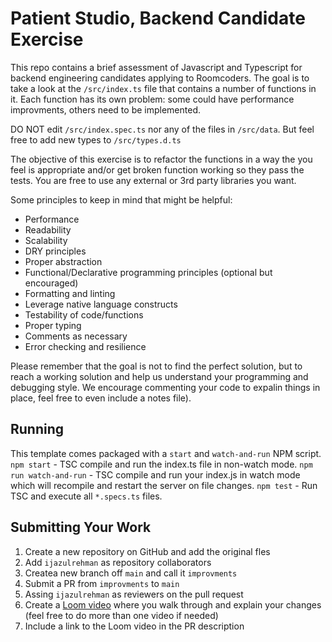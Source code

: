 # Patient Studio, Backend Candidate Exercise 

This repo contains a brief assessment of Javascript and Typescript for backend engineering candidates applying to Roomcoders. The goal is to take a look at the `/src/index.ts` file that contains a number of functions in it. Each function has its own problem: some could have performance improvments, others need to be implemented.

DO NOT edit `/src/index.spec.ts` nor any of the files in `/src/data`. But feel free to add new types to `/src/types.d.ts`

The objective of this exercise is to refactor the functions in a way the you feel is appropriate and/or get broken function working so they pass the tests. You are free to use any external or 3rd party libraries you want.

Some principles to keep in mind that might be helpful:

* Performance
* Readability
* Scalability
* DRY principles
* Proper abstraction
* Functional/Declarative programming principles (optional but encouraged)
* Formatting and linting
* Leverage native language constructs
* Testability of code/functions
* Proper typing
* Comments as necessary
* Error checking and resilience

Please remember that the goal is not to find the perfect solution, but to reach a working solution and help us understand your programming and debugging style. We encourage commenting your code to expalin things in place, feel free to even include a notes file).


## Running
This template comes packaged with a `start` and `watch-and-run` NPM script.
`npm start` - TSC compile and run the index.ts file in non-watch mode.
`npm run watch-and-run` - TSC compile and run your index.js in watch mode which will recompile and restart the server on file changes.
`npm test` - Run TSC and execute all `*.specs.ts` files.

## Submitting Your Work
1. Create a new repository on GitHub and add the original fles
2. Add `ijazulrehman` as repository collaborators 
3. Createa new branch off `main` and call it `improvments`
4. Submit a PR from `improvments` to `main`
5. Assing `ijazulrehman` as reviewers on the pull request
6. Create a [Loom video](https://www.loom.com/) where you walk through and explain your changes (feel free to do more than one video if needed)
7. Include a link to the Loom video in the PR description
